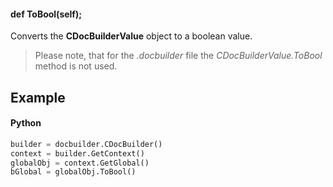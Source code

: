 #### def ToBool(self);

Converts the **CDocBuilderValue** object to a boolean value.

> Please note, that for the *.docbuilder* file the *CDocBuilderValue.ToBool* method is not used.

## Example

#### Python

``` python
builder = docbuilder.CDocBuilder()
context = builder.GetContext()
globalObj = context.GetGlobal()
bGlobal = globalObj.ToBool()
```
